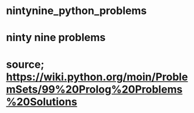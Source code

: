 # nintynine_python_problems
# ninty nine problems
# source; https://wiki.python.org/moin/ProblemSets/99%20Prolog%20Problems%20Solutions
